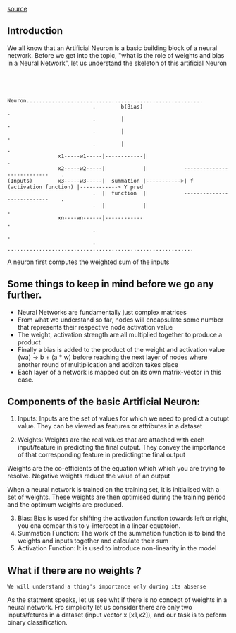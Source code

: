 [source](https://medium.com/fintechexplained/neural-networks-bias-and-weights-10b53e6285da)



## Introduction 

We all know that an Artificial Neuron is a basic building block of a neural network.  Before we get into the topic,
"what is the role of weights and bias in a Neural Network", let us understand the skeleton of this artificial Neuron

```



                          Neuron........................................................
                           .        b(Bias)                                            .
                           .        |                                                  .
                           .        |                                                  .
                           .        |                                                  .
                x1-----w1-----|------------|                                           .
                x2-----w2-----|            |            ---------------------------    .
(Inputs)        x3-----w3-----|  summation |----------->| f (activation function) |------------> Y pred
                           .  |  function  |            ---------------------------    .
                           .  |            |                                           .
                xn----wn------|------------                                            .
                           .                                                           .
                           . ...........................................................

```                                                                                     

A neuron first computes the weighted sum of the inputs 



## Some things to keep in mind before we go any further.

- Neural Networks are fundamentally just complex matrices
- From what we understand so far, nodes will encapsulate some number that represents their 
respective node activation value
- The weight, activation strength are all multiplied together to produce a product
- Finally a bias is added to the product of the weight and activation value (wa) ->  b + (a * w)
before reaching the next layer of nodes where another round of multiplication and additon takes place
- Each layer of a network is mapped out on its own matrix-vector in this case.



## Components of the basic Artificial Neuron:

1. Inputs: 
Inputs are the set of values for which we need to predict a outupt value.
They can be viewed as features or attributes in a dataset

2. Weights:
Weights are the real values that are attached with each input/feature in predicting the final output.
They convey the importance of that corresponding feature in predictingthe final output

Weights are the co-efficients of the equation which which you are trying to resolve.  Negative weights 
reduce the value of an output

When a neural network is trained on the training set, it is initialised with a set of weights.  These
weights are then optimised during the training period and the optimum weights are produced.


3. Bias:
Bias is used for shifting the activation function towards left or right, you cna compar this to y-intercept in a linear equatoion.
4. Summation Function:
The work of the summation function is to bind the weights and inputs together and calculate their sum
5. Activation Function:
It is used to introduce non-linearity in the model 



## What if there are no weights ?

``` We will understand a thing's importance only during its absense ```

As the statment speaks, let us see wht if there is no concept of weights in a neural network.
Fro simplicity let us consider there are only two inputs/fetures in a dataset (input vector x [x1,x2]), and our task 
is to peform binary classification.



